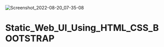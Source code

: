 ![Screenshot_2022-08-20_07-35-08](https://user-images.githubusercontent.com/109368196/185734970-06afb9c9-c8ab-4fe9-9d64-6ee8498540ff.png)
# Static_Web_UI_Using_HTML_CSS_BOOTSTRAP
